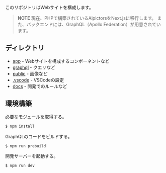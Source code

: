 このリポジトリはWebサイトを構成します。

> **NOTE**
> 現在、PHPで構築されているAipictorsをNext.jsに移行します。
> また、バックエンドには、GraphQL（Apollo Federation）が用意されています。

## ディレクトリ

- [app](/app) - Webサイトを構成するコンポーネントなど
- [graphql](/graphql) - クエリなど
- [public](/public) - 画像など
- [.vscode](/.vscode) - VSCodeの設定
- [docs](/docs) - 開発でのルールなど

## 環境構築

必要なモジュールを取得する。

```bash
$ npm install
```

GraphQLのコードをビルドする。

```bash
$ npm run prebuild
```

開発サーバーを起動する。

```bash
$ npm run dev
```
